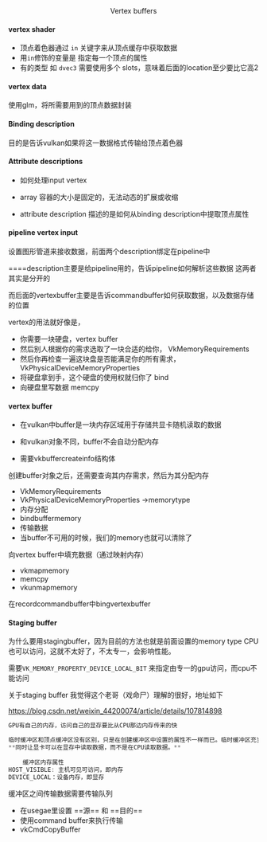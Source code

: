 <center>Vertex buffers</center>

#### vertex shader

+ 顶点着色器通过 `in` 关键字来从顶点缓存中获取数据
+ 用`in`修饰的变量是 指定每一个顶点的属性
+ 有的类型 如 `dvec3` 需要使用多个 slots，意味着后面的location至少要比它高2



#### vertex data

使用glm，将所需要用到的顶点数据封装



#### Binding description

目的是告诉vulkan如果将这一数据格式传输给顶点着色器



#### Attribute descriptions

+ 如何处理input vertex

+ array 容器的大小是固定的，无法动态的扩展或收缩
+ attribute description 描述的是如何从binding description中提取顶点属性



#### pipeline vertex input

设置图形管道来接收数据，前面两个description绑定在pipeline中



====description主要是给pipeline用的，告诉pipeline如何解析这些数据 这两者其实是分开的

而后面的vertexbuffer主要是告诉commandbuffer如何获取数据，以及数据存储的位置

vertex的用法就好像是，

+ 你需要一块硬盘，vertex buffer 
+ 然后别人根据你的需求选取了一块合适的给你， VkMemoryRequirements
+ 然后你再检查一遍这块盘是否能满足你的所有需求， VkPhysicalDeviceMemoryProperties
+ 将硬盘拿到手，这个硬盘的使用权就归你了 bind
+ 向硬盘里写数据 memcpy

#### vertex buffer

+ 在vulkan中buffer是一块内存区域用于存储共显卡随机读取的数据

+ 和vulkan对象不同，buffer不会自动分配内存

+ 需要vkbuffercreateinfo结构体

创建buffer对象之后，还需要查询其内存需求，然后为其分配内存

+ VkMemoryRequirements 
+ VkPhysicalDeviceMemoryProperties ->memorytype
+ 内存分配
+ bindbuffermemory
+ 传输数据
+ 当buffer不可用的时候，我们的memory也就可以清除了

向vertex buffer中填充数据（通过映射内存）

+ vkmapmemory
+ memcpy
+ vkunmapmemory

在recordcommandbuffer中bingvertexbuffer



#### Staging buffer

为什么要用stagingbuffer，因为目前的方法也就是前面设置的memory type CPU也可以访问，这就不太好了，不太专一，会影响性能。

需要`VK_MEMORY_PROPERTY_DEVICE_LOCAL_BIT` 来指定由专一的gpu访问，而cpu不能访问

关于staging buffer 我觉得这个老哥（戏命尸）理解的很好，地址如下

https://blog.csdn.net/weixin_44200074/article/details/107814898

```c
GPU有自己的内存，访问自己的显存要比从CPU那边内存传来的快

临时缓冲区和顶点缓冲区没有区别，只是在创建缓冲区中设置的属性不一样而已。临时缓冲区充当辅助作用，**可以方便在缓冲区之间传递数据**，前提是需要传输队列，通常来说有图形队列的都有传输队列。
**同时让显卡可以在显存中读取数据，而不是在CPU读取数据。**
    
    缓冲区内存属性
HOST_VISIBLE: 主机可见可访问，即内存
DEVICE_LOCAL：设备内存，即显存
```

缓冲区之间传输数据需要传输队列

+ 在usegae里设置 ==源== 和 ==目的==
+ 使用command buffer来执行传输
+ vkCmdCopyBuffer